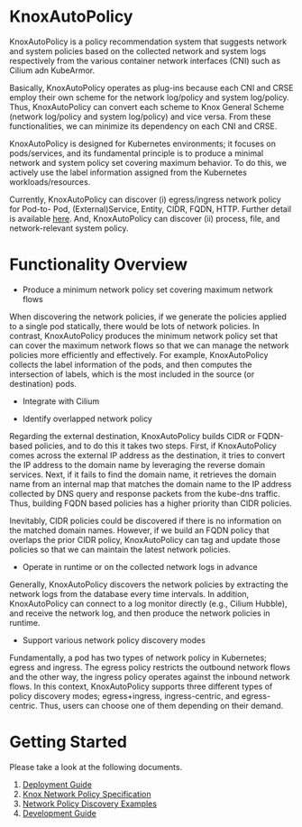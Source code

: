 # KnoxAutoPolicy
KnoxAutoPolicy is a policy recommendation system that suggests network and system policies based on the collected network and system logs respectively from the various container network interfaces (CNI) such as Cilium adn KubeArmor.

Basically, KnoxAutoPolicy operates as plug-ins because each CNI and CRSE employ their own scheme for the network log/policy and system log/policy. Thus, KnoxAutoPolicy can convert each scheme to Knox General Scheme (network log/policy and system log/policy) and vice versa. From these functionalities, we can minimize its dependency on each CNI and CRSE.

KnoxAutoPolicy is designed for Kubernetes environments; it focuses on pods/services, and its fundamental principle is to produce a minimal network and system policy set covering maximum behavior. To do this, we actively use the label information assigned from the Kubernetes workloads/resources.

Currently, KnoxAutoPolicy can discover (i) egress/ingress network policy for Pod-to- Pod, (External)Service, Entity, CIDR, FQDN, HTTP. Further detail is available [here](./getting-started/knox_network_policy_specification.md). And, KnoxAutoPolicy can discover (ii) process, file, and network-relevant system policy.



# Functionality Overview

* Produce a minimum network policy set covering maximum network flows

When discovering the network policies, if we generate the policies applied to a single pod statically, there would be lots of network policies. In contrast, KnoxAutoPolicy produces the minimum network policy set that can cover the maximum network flows so that we can manage the network policies more efficiently and effectively.
For example, KnoxAutoPolicy collects the label information of the pods, and then computes the intersection of labels, which is the most included in the source (or destination) pods.

* Integrate with Cilium

* Identify overlapped network policy

Regarding the external destination, KnoxAutoPolicy builds CIDR or FQDN-based policies, and to do this it takes two steps. First, if KnoxAutoPolicy comes across the external IP address as the destination, it tries to convert the IP address to the domain name by leveraging the reverse domain services. Next, if it fails to find the domain name, it retrieves the domain name from an internal map that matches the domain name to the IP address collected by DNS query and response packets from the kube-dns traffic. Thus, building FQDN based policies has a higher priority than CIDR policies.

Inevitably, CIDR policies could be discovered if there is no information on the matched domain names. However, if we build an FQDN policy that overlaps the prior CIDR policy, KnoxAutoPolicy can tag and update those policies so that we can maintain the latest network policies.

* Operate in runtime or on the collected network logs in advance

Generally, KnoxAutoPolicy discovers the network policies by extracting the network logs from the database every time intervals. In addition, KnoxAutoPolicy can connect to a log monitor directly (e.g., Cilium Hubble), and receive the network log, and then produce the network policies in runtime.

* Support various network policy discovery modes

Fundamentally, a pod has two types of network policy in Kubernetes; egress and ingress. The egress policy restricts the outbound network flows and the other way, the ingress policy operates against the inbound network flows. In this context, KnoxAutoPolicy supports three different types of policy discovery modes; egress+ingress, ingress-centric, and egress-centric. Thus, users can choose one of them depending on their demand.

# Getting Started

Please take a look at the following documents.

1. [Deployment Guide](./getting-started/deployment_guide.md)
2. [Knox Network Policy Specification](./getting-started/knox_network_policy_specification.md)
3. [Network Policy Discovery Examples](./getting-started/policy_discovery_examples.md)
4. [Development Guide](./getting-started/development_guide.md)


